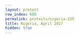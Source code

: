 ```yaml
---
layout: protest
row_index: 668
permalink: protests/nigeria-225
title: Nigeria, April 2017
hidden: true
---
```

